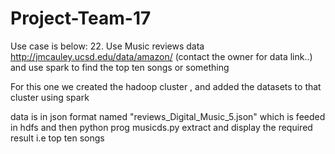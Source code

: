 # Project-Team-17
Use case is below:
 22. Use Music reviews data http://jmcauley.ucsd.edu/data/amazon/ (contact the owner for data link..) and use spark to find the top ten songs or something

For this one we created the  hadoop cluster , and added the datasets to that cluster using spark


data is in json format named "reviews_Digital_Music_5.json" which is feeded in hdfs and then python prog musicds.py extract and display the required result i.e  top ten songs  
